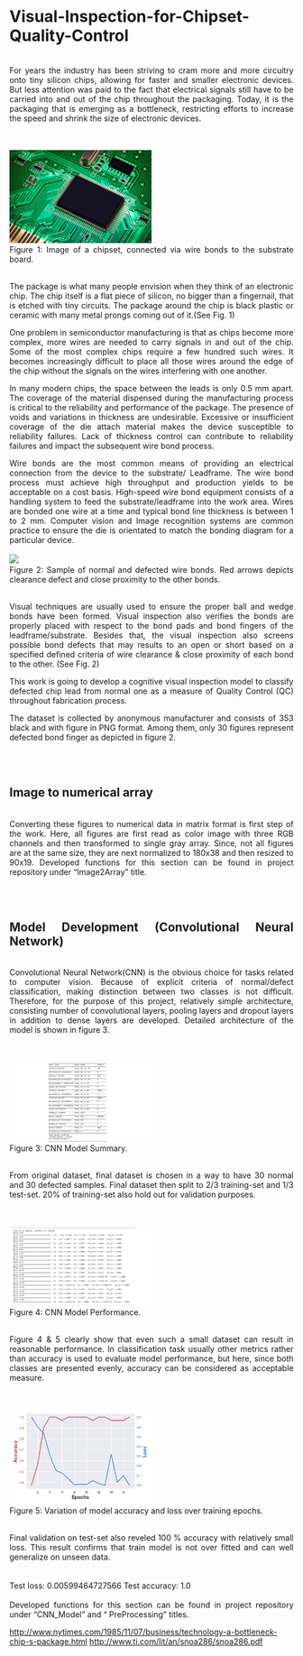 # Visual-Inspection-for-Chipset-Quality-Control
<br>
<div style="text-align: justify">
For years the industry has been striving to cram more and more circuitry onto tiny silicon chips, allowing for faster and smaller electronic devices. But less attention was paid to the fact that electrical signals still have to be carried into and out of the chip throughout the packaging. Today, it is the packaging that is emerging as a bottleneck, restricting efforts to increase the speed and shrink the size of electronic devices.

<br><br>
<img src="Figures/chip_leg.jpg"  width="50%"><br>
Figure 1: Image of a chipset, connected via wire bonds to the substrate board. 
<br><br>

The package is what many people envision when they think of an electronic chip. The chip itself is a flat piece of silicon, no bigger than a fingernail, that is etched with tiny circuits. The package around the chip is black plastic or ceramic with many metal prongs coming out of it.(See Fig. 1) 

One problem in semiconductor manufacturing is that as chips become more complex, more wires are needed to carry signals in and out of the chip. Some of the most complex chips require a few hundred such wires. It becomes increasingly difficult to place all those wires around the edge of the chip without the signals on the wires interfering with one another. 

In many modern chips, the space between the leads is only 0.5 mm apart. The coverage of the material dispensed during the manufacturing process is critical to the reliability and performance of the package. The presence of voids and variations in thickness are undesirable. Excessive or insufficient coverage of the die attach material makes the device susceptible to reliability failures. Lack of thickness control can contribute to reliability failures and impact the subsequent wire bond process. 

Wire bonds are the most common means of providing an electrical connection from the device to the substrate/ Leadframe. The wire bond process must achieve high throughput and production yields to be acceptable on a cost basis. High-speed wire bond equipment consists of a handling system to feed the substrate/leadframe into the work area. Wires are bonded one wire at a time and typical bond line thickness is between 1 to 2 mm.  Computer vision and Image recognition systems are common practice to ensure the die is orientated to match the bonding diagram for a particular device. 
<br><br>
<img src="Figures/NormalDefect.png"  width="50%"><br>
Figure 2: Sample of normal and defected wire bonds. Red arrows depicts clearance defect and close proximity to the other bonds. 
<br><br>

Visual techniques are usually used to ensure the proper ball and wedge bonds have been formed. Visual inspection also verifies the bonds are properly placed with respect to the bond pads and bond fingers of the leadframe/substrate. Besides that, the visual inspection also screens possible bond defects that may results to an open or short based on a specified defined criteria of wire clearance & close proximity of each bond to the other. (See Fig. 2)


This work is going to develop a cognitive visual inspection model to classify defected chip lead from normal one as a measure of Quality Control (QC) throughout fabrication process. 

The dataset is collected by anonymous manufacturer and consists of 353 black and with figure in PNG format. Among them, only 30 figures represent defected bond finger as depicted in figure 2.    

<br><br>
## Image to numerical array
<br>
Converting these figures to numerical data in matrix format is first step of the work. Here, all figures are first read as color image with three RGB channels and then transformed to single gray array. Since, not all figures are at the same size, they are next normalized to 180x38  and then resized to 90x19. Developed functions for this section can be found in project repository under “Image2Array” title.    

<br><br>
## Model Development (Convolutional Neural Network)
<br>
Convolutional Neural Network(CNN) is the obvious choice for tasks related to computer vision.  Because of explicit criteria of normal/defect classification, making distinction between two classes is not difficult. Therefore,  for the purpose of this project, relatively simple architecture, consisting number of convolutional layers, pooling layers and dropout layers in addition to dense layers are developed. Detailed architecture of the model is shown in figure 3.   

<br><br>
<img src="Figures/ModelSummary.png"  width="50%"><br>
Figure 3: CNN Model Summary. 
<br><br>

From original dataset, final dataset is chosen in a way to have 30 normal and 30 defected samples. Final dataset then split to 2/3 training-set and 1/3 test-set. 20% of training-set also hold out for validation purposes.  

<br><br>
<img src="Figures/Epoch.png"  width="50%"><br>
Figure 4: CNN Model Performance. 
<br><br>

Figure 4 & 5 clearly show that even such a small dataset can result in reasonable performance. In classification task usually other metrics rather than accuracy is used to evaluate model performance, but here, since both classes are presented evenly, accuracy can be considered as acceptable measure.

<br><br>
<img src="Figures/AccLoss.png"  width="50%"><br>
Figure 5: Variation of model accuracy and loss over training epochs. 
<br><br>



Final validation on test-set also reveled 100 % accuracy with relatively small loss. This result confirms that train model is not over fitted and can well generalize on unseen data.     
<br><br>
Test loss: 0.00599464727566
Test accuracy: 1.0
<br><br>
Developed functions for this section can be found in project repository under “CNN_Model” and “ PreProcessing” titles.

 
http://www.nytimes.com/1985/11/07/business/technology-a-bottleneck-chip-s-package.html
http://www.ti.com/lit/an/snoa286/snoa286.pdf
